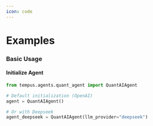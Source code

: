 ```yaml
---
icon: code
---
```


# Examples

### Basic Usage

#### Initialize Agent

```python
from tempus.agents.quant_agent import QuantAIAgent

# Default initialization (OpenAI)
agent = QuantAIAgent()

# Or with Deepseek
agent_deepseek = QuantAIAgent(llm_provider="deepseek")
```
